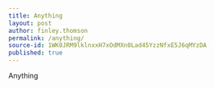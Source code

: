 ```yaml
---
title: Anything
layout: post
author: finley.thomson
permalink: /anything/
source-id: 1WK0JRM9lklnxxH7xOdMXn0Lad45YzzNfxE5J6qMYzDA
published: true
---
```

Anything

